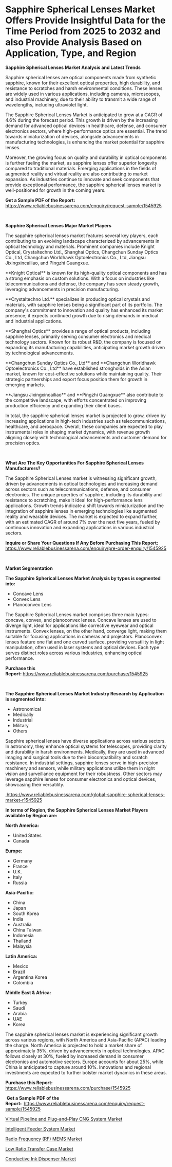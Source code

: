 <p><h1>Sapphire Spherical Lenses Market Offers Provide Insightful Data for the Time Period from 2025 to 2032 and also Provide Analysis Based on Application, Type, and Region</h1></p><p><strong>Sapphire Spherical Lenses Market Analysis and Latest Trends</strong></p>
<p><p>Sapphire spherical lenses are optical components made from synthetic sapphire, known for their excellent optical properties, high durability, and resistance to scratches and harsh environmental conditions. These lenses are widely used in various applications, including cameras, microscopes, and industrial machinery, due to their ability to transmit a wide range of wavelengths, including ultraviolet light. </p><p>The Sapphire Spherical Lenses Market is anticipated to grow at a CAGR of 4.6% during the forecast period. This growth is driven by the increasing demand for advanced optical devices in healthcare, defense, and consumer electronics sectors, where high-performance optics are essential. The trend towards miniaturization of devices, alongside advancements in manufacturing technologies, is enhancing the market potential for sapphire lenses. </p><p>Moreover, the growing focus on quality and durability in optical components is further fueling the market, as sapphire lenses offer superior longevity compared to traditional materials. Emerging applications in the fields of augmented reality and virtual reality are also contributing to market expansion. As industries continue to innovate and seek components that provide exceptional performance, the sapphire spherical lenses market is well-positioned for growth in the coming years.</p></p>
<p><strong>Get a Sample PDF of the Report:&nbsp;</strong> <a href="https://www.reliablebusinessarena.com/enquiry/request-sample/1545925?utm_campaign=2039&utm_medium=2&utm_source=Github&utm_content=ia&utm_term=11042025&utm_id=sapphire-spherical-lenses">https://www.reliablebusinessarena.com/enquiry/request-sample/1545925</a></p>
<p>&nbsp;</p>
<p><strong>Sapphire Spherical Lenses Major Market Players</strong></p>
<p><p>The sapphire spherical lenses market features several key players, each contributing to an evolving landscape characterized by advancements in optical technology and materials. Prominent companies include Knight Optical, Crystaltechno Ltd., Shanghai Optics, Changchun Sunday Optics Co., Ltd, Changchun Worldhawk Optoelectronics Co., Ltd, Jiangsu Jixingxincailiao, and Pingzhi Guangxue.</p><p>**Knight Optical** is known for its high-quality optical components and has a strong emphasis on custom solutions. With a focus on industries like telecommunications and defense, the company has seen steady growth, leveraging advancements in precision manufacturing. </p><p>**Crystaltechno Ltd.** specializes in producing optical crystals and materials, with sapphire lenses being a significant part of its portfolio. The company's commitment to innovation and quality has enhanced its market presence; it expects continued growth due to rising demands in medical and industrial applications.</p><p>**Shanghai Optics** provides a range of optical products, including sapphire lenses, primarily serving consumer electronics and medical technology sectors. Known for its robust R&D, the company is focused on expanding its manufacturing capabilities, anticipating market growth driven by technological advancements.</p><p>**Changchun Sunday Optics Co., Ltd** and **Changchun Worldhawk Optoelectronics Co., Ltd** have established strongholds in the Asian market, known for cost-effective solutions while maintaining quality. Their strategic partnerships and export focus position them for growth in emerging markets.</p><p>**Jiangsu Jixingxincailiao** and **Pingzhi Guangxue** also contribute to the competitive landscape, with efforts concentrated on improving production efficiency and expanding their client bases.</p><p>In total, the sapphire spherical lenses market is projected to grow, driven by increasing applications in high-tech industries such as telecommunications, healthcare, and aerospace. Overall, these companies are expected to play instrumental roles in shaping market dynamics, with revenue growth aligning closely with technological advancements and customer demand for precision optics.</p></p>
<p>&nbsp;</p>
<p><strong>What Are The Key Opportunities For Sapphire Spherical Lenses Manufacturers?</strong></p>
<p><p>The Sapphire Spherical Lenses market is witnessing significant growth, driven by advancements in optical technologies and increasing demand across sectors such as telecommunications, defense, and consumer electronics. The unique properties of sapphire, including its durability and resistance to scratching, make it ideal for high-performance lens applications. Growth trends indicate a shift towards miniaturization and the integration of sapphire lenses in emerging technologies like augmented reality and wearable devices. The market is expected to expand further, with an estimated CAGR of around 7% over the next five years, fueled by continuous innovation and expanding applications in various industrial sectors.</p></p>
<p><strong>Inquire or Share Your Questions If Any Before Purchasing This Report:</strong> <a href="https://www.reliablebusinessarena.com/enquiry/pre-order-enquiry/1545925?utm_campaign=2039&utm_medium=2&utm_source=Github&utm_content=ia&utm_term=11042025&utm_id=sapphire-spherical-lenses">https://www.reliablebusinessarena.com/enquiry/pre-order-enquiry/1545925</a></p>
<p>&nbsp;</p>
<p><strong>Market Segmentation</strong></p>
<p><strong>The Sapphire Spherical Lenses Market Analysis by types is segmented into:</strong></p>
<p><ul><li>Concave Lens</li><li>Convex Lens</li><li>Planoconvex Lens</li></ul></p>
<p><p>The Sapphire Spherical Lenses market comprises three main types: concave, convex, and planoconvex lenses. Concave lenses are used to diverge light, ideal for applications like corrective eyewear and optical instruments. Convex lenses, on the other hand, converge light, making them suitable for focusing applications in cameras and projectors. Planoconvex lenses feature one flat and one curved surface, providing versatility in light manipulation, often used in laser systems and optical devices. Each type serves distinct roles across various industries, enhancing optical performance.</p></p>
<p><strong>Purchase this Report:&nbsp;</strong><a href="https://www.reliablebusinessarena.com/purchase/1545925?utm_campaign=2039&utm_medium=2&utm_source=Github&utm_content=ia&utm_term=11042025&utm_id=sapphire-spherical-lenses">https://www.reliablebusinessarena.com/purchase/1545925</a></p>
<p>&nbsp;</p>
<p><strong>The Sapphire Spherical Lenses Market Industry Research by Application is segmented into:</strong></p>
<p><ul><li>Astronomical</li><li>Medically</li><li>Industrial</li><li>Military</li><li>Others</li></ul></p>
<p><p>Sapphire spherical lenses have diverse applications across various sectors. In astronomy, they enhance optical systems for telescopes, providing clarity and durability in harsh environments. Medically, they are used in advanced imaging and surgical tools due to their biocompatibility and scratch resistance. In industrial settings, sapphire lenses serve in high-precision machinery and sensors, while military applications utilize them in night vision and surveillance equipment for their robustness. Other sectors may leverage sapphire lenses for consumer electronics and optical devices, showcasing their versatility.</p></p>
<p><a href="https://www.reliablebusinessarena.com/global-sapphire-spherical-lenses-market-r1545925?utm_campaign=2039&utm_medium=2&utm_source=Github&utm_content=ia&utm_term=11042025&utm_id=sapphire-spherical-lenses">&nbsp;https://www.reliablebusinessarena.com/global-sapphire-spherical-lenses-market-r1545925</a></p>
<p><strong>In terms of Region, the Sapphire Spherical Lenses Market Players available by Region are:</strong></p>
<p>
    <p> <strong> North America: </strong>
        <ul>
            <li>United States</li>
            <li>Canada</li>
        </ul>
        </p> 
    <p> <strong> Europe: </strong>
        <ul>
            <li>Germany</li>
            <li>France</li>
            <li>U.K.</li>
            <li>Italy</li>
            <li>Russia</li>
        </ul>
        </p> 
    <p> <strong> Asia-Pacific: </strong>
        <ul>
            <li>China</li>
            <li>Japan</li>
            <li>South Korea</li>
            <li>India</li>
            <li>Australia</li>
            <li>China Taiwan</li>
            <li>Indonesia</li>
            <li>Thailand</li>
            <li>Malaysia</li>
        </ul>
        </p> 
    <p> <strong> Latin America: </strong>
        <ul>
            <li>Mexico</li>
            <li>Brazil</li>
            <li>Argentina Korea</li>
            <li>Colombia</li>
        </ul>
        </p> 
    <p> <strong> Middle East & Africa: </strong>
        <ul>
            <li>Turkey</li>
            <li>Saudi</li>
            <li>Arabia</li>
            <li>UAE</li>
            <li>Korea</li>
        </ul>
    </p>
    </p>
<p><p>The sapphire spherical lenses market is experiencing significant growth across various regions, with North America and Asia-Pacific (APAC) leading the charge. North America is projected to hold a market share of approximately 35%, driven by advancements in optical technologies. APAC follows closely at 30%, fueled by increased demand in consumer electronics and automotive sectors. Europe accounts for about 25%, while China is anticipated to capture around 10%. Innovations and regional investments are expected to further bolster market dynamics in these areas.</p></p>
<p><strong>Purchase this Report: </strong><a href="https://www.reliablebusinessarena.com/purchase/1545925?utm_campaign=2039&utm_medium=2&utm_source=Github&utm_content=ia&utm_term=11042025&utm_id=sapphire-spherical-lenses">https://www.reliablebusinessarena.com/purchase/1545925</a></p>
<p>&nbsp;<strong>Get a Sample PDF of the Report:&nbsp;&nbsp;</strong><a href="https://www.reliablebusinessarena.com/enquiry/request-sample/1545925?utm_campaign=2039&utm_medium=2&utm_source=Github&utm_content=ia&utm_term=11042025&utm_id=sapphire-spherical-lenses">https://www.reliablebusinessarena.com/enquiry/request-sample/1545925</a></p>
<p><strong></strong></p>
<p><p><a href="https://github.com/grimssummouc/Market-Research-Report-List-1/blob/main/virtual-pipeline-and-plug-and-play-cng-system-market.md?utm_campaign=2039&utm_medium=2&utm_source=Github&utm_content=ia&utm_term=11042025&utm_id=sapphire-spherical-lenses">Virtual Pipeline and Plug-and-Play CNG System Market</a></p><p><a href="https://github.com/zahrigayda1h/Market-Research-Report-List-1/blob/main/intelligent-feeder-system-market.md?utm_campaign=2039&utm_medium=2&utm_source=Github&utm_content=ia&utm_term=11042025&utm_id=sapphire-spherical-lenses">Intelligent Feeder System Market</a></p><p><a href="https://github.com/agemakisel4b/Market-Research-Report-List-1/blob/main/radio-frequency-rf-mems-market.md?utm_campaign=2039&utm_medium=2&utm_source=Github&utm_content=ia&utm_term=11042025&utm_id=sapphire-spherical-lenses">Radio Frequency (RF) MEMS Market</a></p><p><a href="https://github.com/fettycahow90/Market-Research-Report-List-1/blob/main/low-ratio-transfer-case-market.md?utm_campaign=2039&utm_medium=2&utm_source=Github&utm_content=ia&utm_term=11042025&utm_id=sapphire-spherical-lenses">Low Ratio Transfer Case Market</a></p><p><a href="https://github.com/piskofraisel/Market-Research-Report-List-1/blob/main/conductive-ink-dispenser-market.md?utm_campaign=2039&utm_medium=2&utm_source=Github&utm_content=ia&utm_term=11042025&utm_id=sapphire-spherical-lenses">Conductive Ink Dispenser Market</a></p></p>